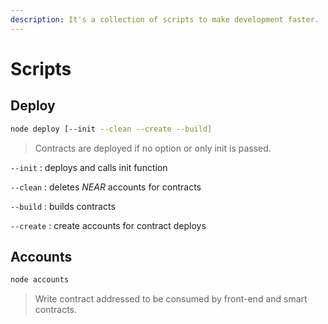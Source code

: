 ```yaml
---
description: It's a collection of scripts to make development faster.
---
```


# Scripts

## Deploy

```bash
node deploy [--init --clean --create --build]
```

> Contracts are deployed if no option or only init is passed.

`--init` : deploys and calls init function

`--clean` : deletes _NEAR_ accounts for contracts

`--build` : builds contracts

`--create` : create accounts for contract deploys

## Accounts

```bash
node accounts
```

> Write contract addressed to be consumed by front-end and smart contracts.

